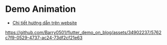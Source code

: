 # Demo Animation

- [Chi tiết hướng dẫn trên website](https://www.aicodeday.com/tim-hieu-flutter-animation-qua-vi-du/)

https://github.com/Barry0501/flutter_demo_on_blog/assets/34902237/5762c7f9-0529-4737-ac24-73df2cf21e63


